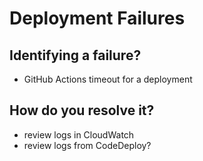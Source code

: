 # Deployment Failures

## Identifying a failure?

- GitHub Actions timeout for a deployment

## How do you resolve it?

- review logs in CloudWatch
- review logs from CodeDeploy?
